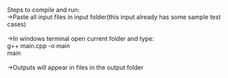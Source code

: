 Steps to compile and run:<br>
   ->Paste all input files in input folder(this input already has some sample test cases)<br>
   <br>
   ->In windows terminal open current folder and type:<br>
     g++ main.cpp -o main<br>
     main<br>
     <br>
   ->Outputs will appear in files in the output folder
